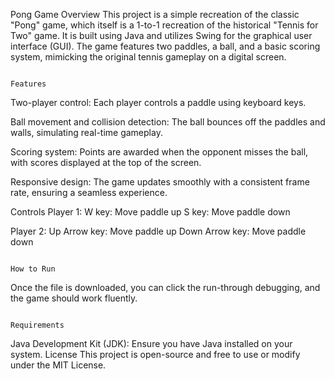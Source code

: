 Pong Game
                                                                                                      Overview
This project is a simple recreation of the classic "Pong" game, which itself is a 1-to-1 recreation of the historical "Tennis for Two" game. It is built using Java and utilizes Swing for the graphical user interface (GUI). The game features two paddles, a ball, and a basic scoring system, mimicking the original tennis gameplay on a digital screen.

                                                                                                      Features
Two-player control: Each player controls a paddle using keyboard keys.

Ball movement and collision detection: The ball bounces off the paddles and walls, simulating real-time gameplay.

Scoring system: Points are awarded when the opponent misses the ball, with scores displayed at the top of the screen.

Responsive design: The game updates smoothly with a consistent frame rate, ensuring a seamless experience.

Controls
Player 1:
W key: Move paddle up
S key: Move paddle down

Player 2:
Up Arrow key: Move paddle up
Down Arrow key: Move paddle down

                                                                                                    How to Run
Once the file is downloaded, you can click the run-through debugging, and the game should work fluently. 

                                                                                                    Requirements
Java Development Kit (JDK): Ensure you have Java installed on your system.
License
This project is open-source and free to use or modify under the MIT License.

